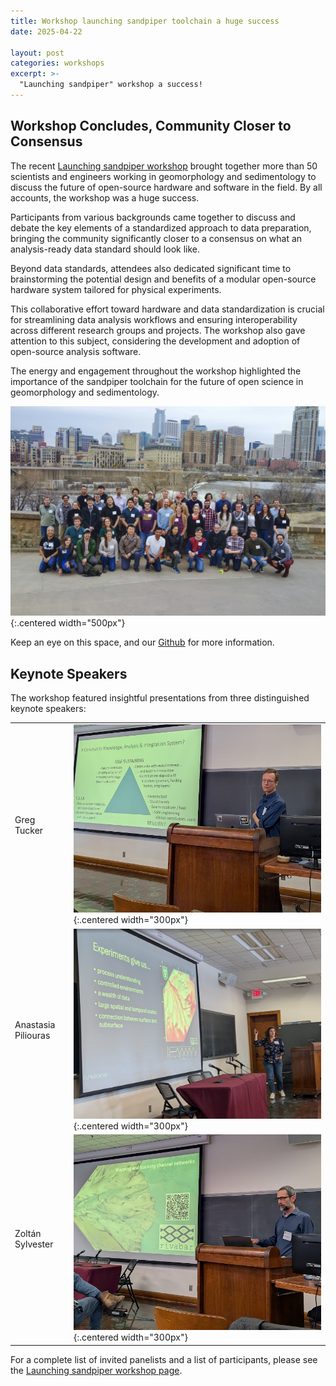 ```yaml
---
title: Workshop launching sandpiper toolchain a huge success
date: 2025-04-22

layout: post
categories: workshops
excerpt: >-
  "Launching sandpiper" workshop a success!
---
```


## Workshop Concludes, Community Closer to Consensus

The recent [Launching sandpiper workshop](/workshops/launch) brought together more than 50 scientists and engineers working in geomorphology and sedimentology to discuss the future of open-source hardware and software in the field. 
By all accounts, the workshop was a huge success.

Participants from various backgrounds came together to discuss and debate the key elements of a standardized approach to data preparation, bringing the community significantly closer to a consensus on what an analysis-ready data standard should look like.

Beyond data standards, attendees also dedicated significant time to brainstorming the potential design and benefits of a modular open-source hardware system tailored for physical experiments.

This collaborative effort toward hardware and data standardization is crucial for streamlining data analysis workflows and ensuring interoperability across different research groups and projects. 
The workshop also gave attention to this subject, considering the development and adoption of open-source analysis software.

The energy and engagement throughout the workshop highlighted the importance of the sandpiper toolchain for the future of open science in geomorphology and sedimentology.


![Workshop group photo](/assets/images/workshop_launching/group.jpg){:.centered width="500px"}


Keep an eye on this space, and our [Github](https://github.com/sandpiper-toolchain/) for more information. 


## Keynote Speakers

The workshop featured insightful presentations from three distinguished keynote speakers:

|               |                                                                                                           |
|----------------------|----------------------------------------------------------------------------------------------------------------|
| Greg Tucker          | ![Greg Tucker giving talk](/assets/images/workshop_launching/tucker.png){:.centered width="300px"}            |
| Anastasia Piliouras  | ![Anastasia Piliouras giving talk](/assets/images/workshop_launching/piliouras.png){:.centered width="300px"} |
| Zoltán Sylvester     | ![Zoltán Sylvester giving talk](/assets/images/workshop_launching/sylvester.png){:.centered width="300px"}    |

For a complete list of invited panelists and a list of participants, please see the [Launching sandpiper workshop page](/workshops/launch).